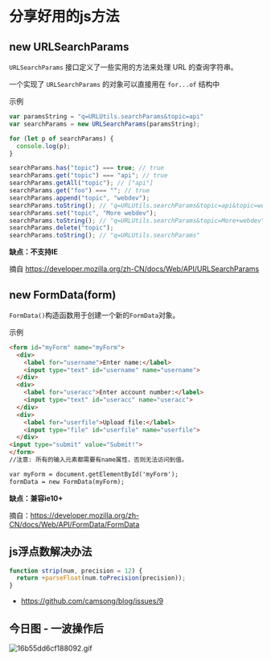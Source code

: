 # 分享好用的js方法
## new URLSearchParams
`URLSearchParams` 接口定义了一些实用的方法来处理 URL 的查询字符串。

一个实现了 `URLSearchParams` 的对象可以直接用在 `for...of` 结构中

示例
```js
var paramsString = "q=URLUtils.searchParams&topic=api"
var searchParams = new URLSearchParams(paramsString);

for (let p of searchParams) {
  console.log(p);
}

searchParams.has("topic") === true; // true
searchParams.get("topic") === "api"; // true
searchParams.getAll("topic"); // ["api"]
searchParams.get("foo") === ""; // true
searchParams.append("topic", "webdev");
searchParams.toString(); // "q=URLUtils.searchParams&topic=api&topic=webdev"
searchParams.set("topic", "More webdev");
searchParams.toString(); // "q=URLUtils.searchParams&topic=More+webdev"
searchParams.delete("topic");
searchParams.toString(); // "q=URLUtils.searchParams"
```

**缺点：不支持IE**

摘自 https://developer.mozilla.org/zh-CN/docs/Web/API/URLSearchParams

##  new FormData(form)

`FormData()`构造函数用于创建一个新的`FormData`对象。

示例
```html
<form id="myForm" name="myForm">
  <div>
    <label for="username">Enter name:</label>
    <input type="text" id="username" name="username">
  </div>
  <div>
    <label for="useracc">Enter account number:</label>
    <input type="text" id="useracc" name="useracc">
  </div>
  <div>
    <label for="userfile">Upload file:</label>
    <input type="file" id="userfile" name="userfile">
  </div>
<input type="submit" value="Submit!">
</form>
//注意: 所有的输入元素都需要有name属性，否则无法访问到值。

var myForm = document.getElementById('myForm');
formData = new FormData(myForm);
```
**缺点：兼容ie10+**

摘自：https://developer.mozilla.org/zh-CN/docs/Web/API/FormData/FormData

## js浮点数解决办法

```js
function strip(num, precision = 12) {
  return +parseFloat(num.toPrecision(precision));
}
```
- https://github.com/camsong/blog/issues/9
## 今日图 - 一波操作后
![16b55dd6cf188092.gif](../../images/16b55dd6cf188092.gif)
